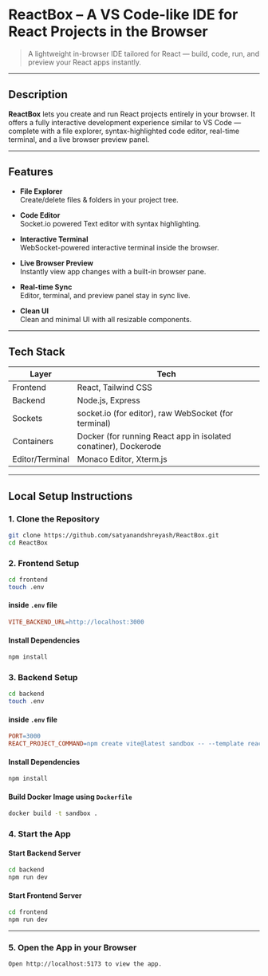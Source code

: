 # ReactBox – A VS Code-like IDE for React Projects in the Browser 
> A lightweight in-browser IDE tailored for React — build, code, run, and preview your React apps instantly.

---

## Description

**ReactBox** lets you create and run React projects entirely in your browser. It offers a fully interactive development experience similar to VS Code — complete with a file explorer, syntax-highlighted code editor, real-time terminal, and a live browser preview panel.

---

## Features

- **File Explorer**  
  Create/delete files & folders in your project tree.

- **Code Editor**  
  Socket.io powered Text editor with syntax highlighting.

- **Interactive Terminal**  
  WebSocket-powered interactive terminal inside the browser.

- **Live Browser Preview**  
  Instantly view app changes with a built-in browser pane.

- **Real-time Sync**  
  Editor, terminal, and preview panel stay in sync live.

- **Clean UI**  
  Clean and minimal UI with all resizable components.
---

## Tech Stack

| Layer     | Tech |
|-----------|------|
| Frontend  | React, Tailwind CSS |
| Backend   | Node.js, Express |
| Sockets   | socket.io (for editor), raw WebSocket (for terminal) |
| Containers | Docker (for running React app in isolated conatiner), Dockerode |
| Editor/Terminal | Monaco Editor, Xterm.js |

---

## Local Setup Instructions

### 1. Clone the Repository

```bash
git clone https://github.com/satyanandshreyash/ReactBox.git
cd ReactBox
```
### 2. Frontend Setup

```bash
cd frontend
touch .env
```
#### inside `.env` file

```makefile
VITE_BACKEND_URL=http://localhost:3000
```

#### Install Dependencies

```bash
npm install
```

### 3. Backend Setup

```bash
cd backend
touch .env
```
#### inside `.env` file

```makefile
PORT=3000
REACT_PROJECT_COMMAND=npm create vite@latest sandbox -- --template react

```

#### Install Dependencies

```bash
npm install
```

#### Build Docker Image using `Dockerfile`

```bash
docker build -t sandbox .
```
### 4. Start the App

#### Start Backend Server

```bash
cd backend
npm run dev

```

#### Start Frontend Server

```bash
cd frontend
npm run dev
```

---

### 5. Open the App in your Browser

    Open http://localhost:5173 to view the app.
